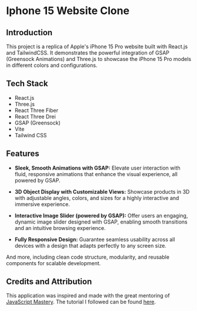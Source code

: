 # Iphone 15 Website Clone


## Introduction

This project is a replica of Apple's iPhone 15 Pro website built with React.js and TailwindCSS. It demonstrates the powerful integration of GSAP (Greensock Animations) and Three.js to showcase the iPhone 15 Pro models in different colors and configurations.

## Tech Stack

- React.js
- Three.js
- React Three Fiber
- React Three Drei
- GSAP (Greensock)
- Vite
- Tailwind CSS

## Features

- **Sleek, Smooth Animations with GSAP:** Elevate user interaction with fluid, responsive animations that enhance the visual experience, all powered by GSAP.

- **3D Object Display with Customizable Views:** Showcase products in 3D with adjustable angles, colors, and sizes for a highly interactive and immersive experience.

- **Interactive Image Slider (powered by GSAP):** Offer users an engaging, dynamic image slider designed with GSAP, enabling smooth transitions and an intuitive browsing experience.

- **Fully Responsive Design:** Guarantee seamless usability across all devices with a design that adapts perfectly to any screen size.

And more, including clean code structure, modularity, and reusable components for scalable development.

## Credits and Attribution

This application was inspired and made with the great mentoring of [JavaScript Mastery](https://www.youtube.com/@javascriptmastery). The tutorial I followed can be found [here](https://youtu.be/kRQbRAJ4-Fs?si=jE_Y4SEpbyIh-aTN).